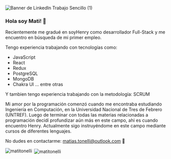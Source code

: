 ![Banner de LinkedIn Trabajo Sencillo (1)](https://user-images.githubusercontent.com/85004434/200672629-329893bc-3bb3-4a9c-a7d1-4d4c3f493189.gif)

### Hola soy Mati! 👋
Recientemente me gradué en soyHenry como desarrollador Full-Stack y me encuentro en búsqueda de mi primer empleo. 

Tengo experiencia trabajando con tecnologías como:
- JavaScript
- React
- Redux
- PostgreSQL
- MongoDB
- Chakra UI
 ... entre otras

Y tambien tengo experiencia trabajando con la metodología: SCRUM

Mi amor por la programación comenzó cuando me encontraba estudiando Ingeniería en Computación, en la Universidad Nacional de Tres de Febrero (UNTREF). Luego de terminar con todas las materias relacionadas a programación decidí profundizar aún más en este campo, ahi es cuando encuentro Henry.
Actualmente sigo instruyéndome en este campo mediante cursos de diferentes lenguajes.

No dudes en contactarme: 
matias.tonelli@outlook.com 📩
<p><img align="left" src="https://github-readme-stats.vercel.app/api/top-langs?username=matitonelli&show_icons=true&locale=en&layout=compact" alt="matitonelli" /></p>

<p>&nbsp;<img align="center" src="https://github-readme-stats.vercel.app/api?username=matitonelli&show_icons=true&locale=en" alt="matitonelli" /></p>
<!--
**MatiTonelli/MatiTonelli** is a ✨ _special_ ✨ repository because its `README.md` (this file) appears on your GitHub profile.

Here are some ideas to get you started:

- 🔭 I’m currently working on ...
- 🌱 I’m currently learning ...
- 👯 I’m looking to collaborate on ...
- 🤔 I’m looking for help with ...
- 💬 Ask me about ...
- 📫 How to reach me: ...
- 😄 Pronouns: ...
- ⚡ Fun fact: ...
-->
